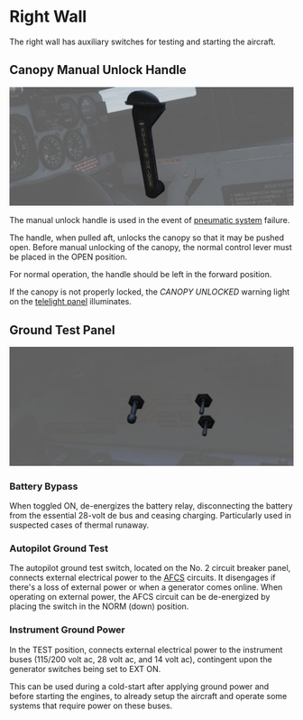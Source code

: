 # Right Wall

The right wall has auxiliary switches for testing and starting the aircraft.

## Canopy Manual Unlock Handle

![Canopy Manual Unlock Handle](../../../img/wso_manual_unlock_handle.jpg)

The manual unlock
handle is used in the event of [pneumatic system](../../../systems/pneumatics.md) failure.

The handle, when pulled aft, unlocks the canopy so that it may be pushed open. Before manual
unlocking of the canopy, the normal control lever must be placed in the OPEN position.

For normal operation, the handle should be left in the forward position.

If the canopy is not properly locked, the _CANOPY UNLOCKED_
warning light on
the [telelight panel](../../../systems/emergency.md#telelight-panel)
illuminates.

## Ground Test Panel

![wso_right_wall](../../../img/wso_ground_test_control_panel.jpg)

### Battery Bypass

When toggled ON, de-energizes the battery relay, disconnecting the battery from
the essential 28-volt de bus and ceasing charging. Particularly used in
suspected cases of thermal runaway.

### Autopilot Ground Test

The autopilot ground test switch, located on the No. 2 circuit breaker panel, connects external
electrical power to the [AFCS](../../../systems/flight_controls_gear/flight_controls.md#auotmatic-flight-control-system-afcs)
circuits. It disengages if there's a loss of external power or when a
generator comes online. When operating on external power, the AFCS circuit can be de-energized by
placing the switch in the NORM (down) position.

### Instrument Ground Power

In the TEST position, connects external electrical power to the instrument buses
(115/200 volt ac, 28 volt ac, and 14 volt ac), contingent upon the generator
switches being set to EXT ON.

This can be used during a cold-start after applying ground power and before starting the engines,
to already setup the aircraft and operate some systems that require
power on these buses.
